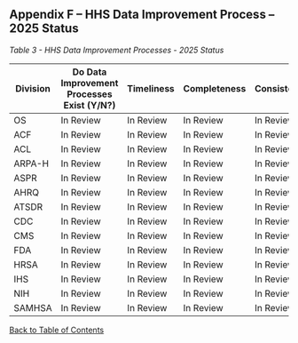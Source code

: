 ## Appendix F – HHS Data Improvement Process – 2025 Status

*Table 3 - HHS Data Improvement Processes - 2025 Status*

| **Division** | **Do Data Improvement Processes Exist (Y/N?)** | **Timeliness** | **Completeness** | **Consistency** | **Accuracy** | **Usefulness** | **Availability** |
|--------------|-----------------------------------------------|----------------|------------------|-----------------|--------------|----------------|------------------|
| OS           | In Review                                     | In Review      | In Review        | In Review       | In Review    | In Review      | In Review        |
| ACF          | In Review                                     | In Review      | In Review        | In Review       | In Review    | In Review      | In Review        |
| ACL          | In Review                                     | In Review      | In Review        | In Review       | In Review    | In Review      | In Review        |
| ARPA-H       | In Review                                     | In Review      | In Review        | In Review       | In Review    | In Review      | In Review        |
| ASPR         | In Review                                     | In Review      | In Review        | In Review       | In Review    | In Review      | In Review        |
| AHRQ         | In Review                                     | In Review      | In Review        | In Review       | In Review    | In Review      | In Review        |
| ATSDR        | In Review                                     | In Review      | In Review        | In Review       | In Review    | In Review      | In Review        |
| CDC          | In Review                                     | In Review      | In Review        | In Review       | In Review    | In Review      | In Review        |
| CMS          | In Review                                     | In Review      | In Review        | In Review       | In Review    | In Review      | In Review        |
| FDA          | In Review                                     | In Review      | In Review        | In Review       | In Review    | In Review      | In Review        |
| HRSA         | In Review                                     | In Review      | In Review        | In Review       | In Review    | In Review      | In Review        |
| IHS          | In Review                                     | In Review      | In Review        | In Review       | In Review    | In Review      | In Review        |
| NIH          | In Review                                     | In Review      | In Review        | In Review       | In Review    | In Review      | In Review        |
| SAMHSA       | In Review                                     | In Review      | In Review        | In Review       | In Review    | In Review      | In Review        |

[Back to Table of Contents](#table-of-contents)
